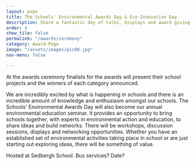 ```yaml
---
layout: page
title: The Schools' Environmental Awards Day & Eco-Innovation Day
description: Share a fantastic day of talks, displays and award giving.
order: 4
show_tile: false
permalink: "/awards/ceremony"
category: Award-Page
image: "/assets/images/pic08.jpg"
nav-menu: false

---
```

At the awards ceremony finalists for the awards will present their school projects and the winners of each category announced.

We are incredibly excited by what is happening in schools and there is an incredible amount of knowledge and enthusiasm amongst our schools. The Schools' Environmental Awards Day will also become our annual environmental education seminar. It provides an opportunity to bring schools together, with experts in environmental action and education, to share ideas and build networks. There will be workshops, discussion sessions, displays and networking opportunities. Whether you have an established set of environmental activities taking place in school or are just starting out exploring ideas, there will be something of value.

Hosted at Sedbergh School.
Bus services?
Date?